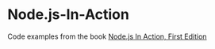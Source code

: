# Node.js-In-Action
Code examples from the book [Node.js In Action, First Edition](https://www.manning.com/books/node-js-in-action)
